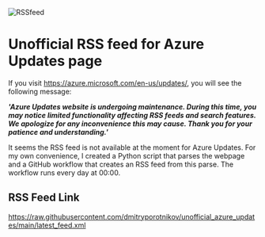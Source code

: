 ![RSSfeed](https://github.com/dmitryporotnikov/unofficial_azure_updates/actions/workflows/generate_feed/badge.svg)

# Unofficial RSS feed for Azure Updates page

If you visit https://azure.microsoft.com/en-us/updates/, you will see the following message: 

***'Azure Updates website is undergoing maintenance. During this time, you may notice limited functionality affecting RSS feeds and search features. We apologize for any inconvenience this may cause. Thank you for your patience and understanding.'***

It seems the RSS feed is not available at the moment for Azure Updates. For my own convenience, I created a Python script that parses the webpage and a GitHub workflow that creates an RSS feed from this parse. The workflow runs every day at 00:00.

## RSS Feed Link

https://raw.githubusercontent.com/dmitryporotnikov/unofficial_azure_updates/main/latest_feed.xml
